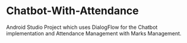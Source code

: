 # Chatbot-With-Attendance
Android Studio Project which uses DialogFlow for the Chatbot implementation and Attendance Management with Marks Management.
